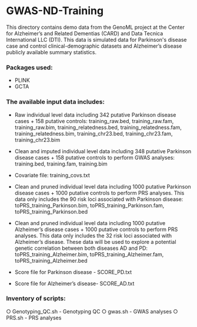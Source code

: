 # GWAS-ND-Training

This directory contains demo data from the GenoML project at the Center for Alzheimer’s and Related Dementias (CARD) and Data Tecnica International LLC (DTI). This data is simulated data for Parkinson's disease case and control clinical-demographic datasets and Alzheimer’s disease publicly available summary statistics. 

### Packages used:
- PLINK
- GCTA

### The available input data includes: 

- Raw individual level data including 342 putative Parkinson disease cases + 158 putative controls:
training_raw.bed, training_raw.fam, training_raw.bim,
training_relatedness.bed, training_relatedness.fam, training_relatedness.bim,
training_chr23.bed, training_chr23.fam, training_chr23.bim

- Clean and imputed individual level data including 348 putative Parkinson disease cases + 158 putative controls to perform GWAS analyses:
training.bed, training.fam, training.bim

- Covariate file: training_covs.txt

- Clean and pruned individual level data including 1000 putative Parkinson disease cases + 1000 putative controls to perform PRS analyses. This data only includes the 90 risk loci associated with Parkinson disease:
toPRS_training_Parkinson.bim, toPRS_training_Parkinson.fam, toPRS_training_Parkinson.bed

- Clean and pruned individual level data including 1000 putative Alzheimer’s disease cases + 1000 putative controls to perform PRS analyses. This data only includes the 32 risk
loci associated with Alzheimer’s disease. These data will be used to explore a potential genetic correlation between both diseases AD and PD:
toPRS_training_Alzheimer.bim, toPRS_training_Alzheimer.fam, toPRS_training_Alzheimer.bed

- Score file for Parkinson disease - SCORE_PD.txt
- Score file for Alzheimer’s disease- SCORE_AD.txt

### Inventory of scripts:

○ Genotyping_QC.sh - Genotyping QC
○ gwas.sh - GWAS analyses
○ PRS.sh - PRS analyses

